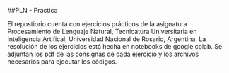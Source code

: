 ##PLN - Práctica

El repostiorio cuenta con ejercicios prácticos de la asignatura Procesamiento de Lenguaje Natural, 
Tecnicatura Universitaria en Inteligencia Artifical, Universidad Nacional de Rosario, Argentina. La resolución de los ejercicios 
está hecha en notebooks de google colab. Se adjuntan los pdf de las consignas de cada ejercicio y los archivos necesarios para 
ejecutar los códigos. 
